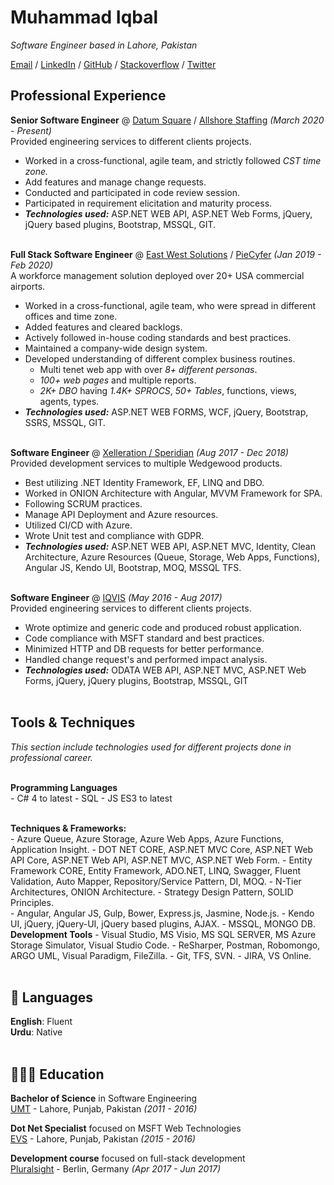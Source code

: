 # Muhammad Iqbal
_Software Engineer based in Lahore, Pakistan_ <br>

[Email](mailto:agha.muhammad.iqbal@gmail.com) / [LinkedIn](https://www.linkedin.com/in/muhammadiqbaldotnet) / [GitHub](https://github.com/aghadostain/) / [Stackoverflow](https://stackoverflow.com/users/5985558/jbs) / [Twitter](https://twitter.com/agha_dostain/) 

## Professional Experience

**Senior Software Engineer** @ [Datum Square](https://www.datumsquare.com/) / [Allshore Staffing](https://allshorevirtualstaffing.com) _(March 2020 - Present)_ <br>
Provided engineering services to different clients projects.
  - Worked in a cross-functional, agile team, and strictly followed *CST time zone.*
  - Add features and manage change requests.
  - Conducted and participated in code review session.
  - Participated in requirement elicitation and maturity process.
  - **_Technologies used:_** ASP.NET WEB API, ASP.NET Web Forms, jQuery, jQuery based plugins, Bootstrap, MSSQL, GIT.
<br><br>

**Full Stack Software Engineer** @ [East West Solutions](https://ewsystemsinc.com/) / [PieCyfer](https://www.piecyfer.com/) _(Jan 2019 - Feb 2020)_ <br>
A workforce management solution deployed over 20+ USA commercial airports.
  - Worked in a cross-functional, agile team, who were spread in different offices and time zone.
  - Added features and cleared backlogs.
  - Actively followed in-house coding standards and best practices.
  - Maintained a company-wide design system.
  - Developed understanding of different complex business routines.
      - Multi tenet web app with over *8+ different personas*.
      - *100+ web pages* and multiple reports.
      - *2K+ DBO* having *1.4K+ SPROCS*, *50+ Tables*, functions, views, agents, types.        
  - **_Technologies used:_** ASP.NET WEB FORMS, WCF, jQuery, Bootstrap, SSRS, MSSQL, GIT.
<br><br>

**Software Engineer** @ [Xelleration / Speridian](https://www.speridian.com) _(Aug 2017 - Dec 2018)_ <br>
Provided development services to multiple Wedgewood products.
  - Best utilizing .NET Identity Framework, EF, LINQ and DBO.
  - Worked in ONION Architecture with Angular, MVVM Framework for SPA.
  - Following SCRUM practices.
  - Manage API Deployment and Azure resources.
  - Utilized CI/CD with Azure.
  - Wrote Unit test and compliance with GDPR.
  - **_Technologies used:_** ASP.NET WEB API, ASP.NET MVC, Identity, Clean Architecture, Azure Resources (Queue, Storage, Web Apps, Functions), Angular JS, Kendo UI, Bootstrap, MOQ, MSSQL TFS.
<br><br>

**Software Engineer** @ [IQVIS](https://www.iqvis.com/) _(May 2016 - Aug 2017)_ <br>
Provided engineering services to different clients projects.
  - Wrote optimize and generic code and produced robust application.
  - Code compliance with MSFT standard and best practices.
  - Minimized HTTP and DB requests for better performance.
  - Handled change request's and performed impact analysis.
  - **_Technologies used:_** ODATA WEB API, ASP.NET MVC, ASP.NET Web Forms, jQuery, jQuery plugins, Bootstrap, MSSQL, GIT
<br><br>
    
## Tools & Techniques

_This section include technologies used for different projects done in professional career._
<br><br>

**Programming Languages** <br>
    - C# 4 to latest
    - SQL
    - JS ES3 to latest
<br><br>

**Techniques & Frameworks:** <br>
    - Azure Queue, Azure Storage, Azure Web Apps, Azure Functions, Application Insight.
    - DOT NET CORE, ASP.NET MVC Core, ASP.NET Web API Core, ASP.NET Web API, ASP.NET MVC, ASP.NET Web Form.
    - Entity Framework CORE, Entity Framework, ADO.NET, LINQ, Swagger, Fluent Validation, Auto Mapper, Repository/Service Pattern, DI, MOQ.
    - N-Tier Architectures, ONION Architecture.
    - Strategy Design Pattern, SOLID Principles.  
    - Angular, Angular JS, Gulp, Bower, Express.js, Jasmine, Node.js. 
    - Kendo UI, jQuery, jQuery-UI, jQuery based plugins, AJAX.
    - MSSQL, MONGO DB.
**Development Tools**
    - Visual Studio, MS Visio, MS SQL SERVER, MS Azure Storage Simulator, Visual Studio Code. 
    - ReSharper, Postman, Robomongo, ARGO UML, Visual Paradigm, FileZilla.
    - Git, TFS, SVN.
    - JIRA, VS Online.
<br><br>
<!-- 
## 📌 On The Side

**Web Development Instructor** @ [ReDI School of Digital Integration](https://www.redi-school.org/) _(Aug 2017 - Present)_<br>
Non-profit digital school for tech-interested newcomers applying for asylum in Germany.
  - Building and continuously developing the course curriculum with a team of 4-8 other instructors
  - Leading classes to improve student comprehension of React, HTML, CSS and general web design principles
  - Mentoring students through presentations and job search
  - _Note: Took a break from teaching in 2019_
  <br><br>

**Co-Organizer** @ [QueerJS](https://queerjs.com/) _(Jun 2019 - Present)_<br>
🏳️‍🌈 A meetup for everyone where queer speakers take the stage.
  - Selecting speakers and scheduling events
  - Fostering an inclusive community and enforcing the code of conduct
  - 🐻 _Previously co-organized [BerlinJS](https://berlinjs.org/) from May 2018 - May 2020_
  <br><br>
  
**Workshop Lead** @ [New Devs on the Block](https://newdevs.org/) _(Jul 2019 - Present)_ <br>
Free, two-day workshops to help people build their first website.
  - Creating a curriculum that covers HTML, CSS and a bit of JavaScript 
  - Preparing supplemental presentations on topics like accessibility and animations
  - Events in Nürnberg and Vienna, now post-poned due to the COVID-19 outbreak 
  <br><br>

## 🎤 Public Speaking

### Upcoming Events
 
- **Write the Docs** on the Internet 🌐 _(Oct 18-20, 2020)_
<br>[Emceeing](https://www.writethedocs.org/conf/prague/2020/)<br>
    
### Recent Appearances

- **Women TechMakers Vienna** _(streamed on Aug 7, 2020)_
<br>[How AI is Enhancing Journalism](https://www.youtube.com/watch?v=bKgzgo5Iq5s&feature=youtu.be&t=6492)<br>

- **Talk Python To Me Podcast** _(released on Sep 5, 2020)_
<br>[Python and AI in Journalism](https://talkpython.fm/episodes/show/280/python-and-ai-in-journalism)<br>
<br>

**Want me to speak at your event?**
<br>💖 [Check out my website](https://workwithcarolyn.com/speaking) for more information.
<br><br>
  
## 🏆 Accomplishments

**Top Author Recognition** @ [DEV](https://dev.to/) _(2019 - 2020)_ <br>
Named one of the Top 500 authors in 2019. Also wrote two articles that ranked in the weekly Top 7:
  - [How to remove condescending language from documentation](https://dev.to/meeshkan/how-to-remove-condescending-language-from-documentation-4a5p)
  - [Onboarding a junior developer to your team? Here's 12 tips.](https://dev.to/carolstran/onboarding-a-junior-developer-to-your-team-here-s-12-tips-4g3a)
<br><br>

**Won Best Project** @ [Geek Girl Carrots Berlin Hackathon](http://www.hacklikeagirl.co/) _(Oct 2017)_<br>
Created [Qarma](https://github.com/lcorr8/qarma), an online platform to report and retrieve lost & found objects for travelers abroad.
<br><br> -->

## 💬 Languages

**English**: Fluent <br>
**Urdu**: Native
<br><br>

## 👩🏼‍🎓 Education

**Bachelor of Science** in Software Engineering<br>
[UMT](https://www.umt.edu.pk) - Lahore, Punjab, Pakistan _(2011 - 2016)_ <br>

**Dot Net Specialist** focused on MSFT Web Technologies<br>
[EVS](https://www.evslearning.com) - Lahore, Punjab, Pakistan _(2015 - 2016)_ <br>

**Development course** focused on full-stack development<br>
[Pluralsight](https://www.pluralsight.com/) - Berlin, Germany _(Apr 2017 - Jun 2017)_ <br>
